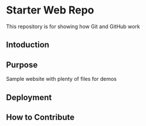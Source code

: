 # Starter Web Repo

This repository is for showing how Git and GitHub work

## Intoduction 

## Purpose

Sample website with plenty of files for demos

## Deployment

## How to Contribute
